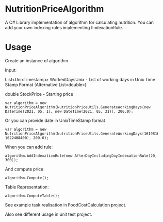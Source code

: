 # NutritionPriceAlgorithm

A C# Library implementation of algorithm for calculating nutrition. 
You can add your own indexing rules implementing IIndexationRule.

# Usage

Create an instance of algorithm 

Input:

List\<UnixTimestamp> WorkedDaysUnix - List of working days in Unix Time Stamp Format (Alternative List\<double>)

double StockPrice - Starting price

```
var algorithm = new NutritionPriceAlgorithm(NutritionPriceUtils.GenerateWorkingDays(new DateTime(2021, 05, 1), new DateTime(2021, 05, 31)), 200.0);
```
Or you can provide date in UnixTimeStamp format
```
var algorithm = new NutritionPriceAlgorithm(NutritionPriceUtils.GenerateWorkingDays(1619816400, 1622408400), 200.0);
```

When you can add rule:

```
algorithm.AddIndexationRule(new AfterDayIncludingDayIndexationRule(20, 300));
``` 

And compute price:

```
algorithm.Compute();
``` 

Table Representation:

```
algorithm.ComputeTable();
``` 

See example task realisation in FoodCostCalculation project.

Also see different usage in unit test project.